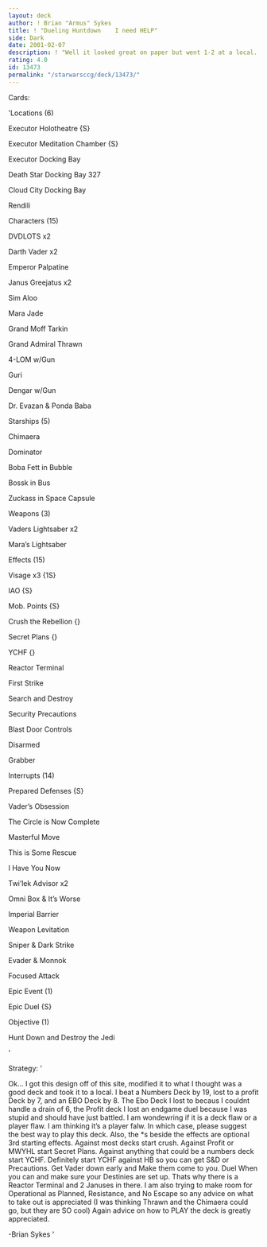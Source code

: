 ```yaml
---
layout: deck
author: ! Brian "Armus" Sykes
title: ! "Dueling Huntdown    I need HELP"
side: Dark
date: 2001-02-07
description: ! "Well it looked great on paper but went 1-2 at a local.  Tell me what I’m doing wrong.  It could be the deck, but I think its just that I suck."
rating: 4.0
id: 13473
permalink: "/starwarsccg/deck/13473/"
---
```

Cards: 

'Locations (6)

Executor Holotheatre {S}

Executor Meditation Chamber {S}

Executor Docking Bay

Death Star Docking Bay 327

Cloud City Docking Bay

Rendili


Characters (15)

DVDLOTS x2

Darth Vader x2

Emperor Palpatine

Janus Greejatus x2

Sim Aloo

Mara Jade

Grand Moff Tarkin

Grand Admiral Thrawn

4-LOM w/Gun

Guri

Dengar w/Gun

Dr. Evazan & Ponda Baba


Starships (5)

Chimaera

Dominator

Boba Fett in Bubble

Bossk in Bus

Zuckass in Space Capsule


Weapons (3)

Vaders Lightsaber x2

Mara’s Lightsaber


Effects (15)

Visage x3 {1S}

IAO {S}

Mob. Points {S}

Crush the Rebellion {}

Secret Plans {}

YCHF {}

Reactor Terminal

First Strike

Search and Destroy

Security Precautions

Blast Door Controls

Disarmed

Grabber


Interrupts (14)

Prepared Defenses {S}

Vader’s Obsession

The Circle is Now Complete

Masterful Move

This is Some Rescue

I Have You Now

Twi’lek Advisor x2

Omni Box & It’s Worse

Imperial Barrier

Weapon Levitation

Sniper & Dark Strike

Evader & Monnok

Focused Attack


Epic Event (1)

Epic Duel {S}


Objective (1)

Hunt Down and Destroy the Jedi



'

Strategy: '

Ok... I got this design off of this site, modified it to what I thought was a good deck and took it to a local.  I beat a Numbers Deck by 19, lost to a profit Deck by 7, and an EBO Deck by 8.  The Ebo Deck I lost to becaus I couldnt handle a drain of 6, the Profit deck I lost an endgame duel because I was stupid and should have just battled.  I am wondewring if it is a deck flaw or a player flaw.  I am thinking it’s a player falw.  In which case, please suggest the best way to play this deck.  Also, the *s beside the effects are optional 3rd starting effects.  Against most decks start crush.  Against Profit or MWYHL start Secret Plans. Against anything that could be a numbers deck start YCHF.  Definitely start YCHF against HB so you can get S&D or Precautions.  Get Vader down early and Make them come to you.  Duel When you can and make sure your Destinies are set up.  Thats why there is a Reactor Terminal and 2 Januses in there.  I am also trying to make room for Operational as Planned, Resistance, and No Escape so any advice on what to take out is appreciated (I was thinking Thrawn and the Chimaera could go, but they are SO cool)  Again advice on how to PLAY the deck is greatly appreciated.


-Brian Sykes '
